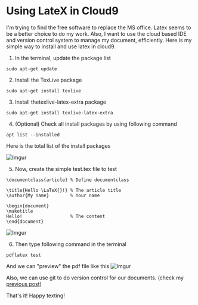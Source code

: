 # Using LateX in Cloud9

I'm trying to find the free software to replace the MS office. Latex seems to be a better choice to do my work. Also, I want to use the cloud based IDE and version control system to manage my document, efficiently. Here is my simple way to install and use latex in cloud9.

1. In the terminal, update the package list

```
sudo apt-get update 
```

2. Install the TexLive package 

```
sudo apt-get install texlive
```

3. Install thetexlive-latex-extra package 

```
sudo apt-get install texlive-latex-extra
```

4. (Optional) Check all install packages by using following command

```
apt list --installed
```

Here is the total list of the install packages

![Imgur](http://i.imgur.com/82wDFGh.png)


5. Now, create the simple test.tex file to test

```
\documentclass{article} % Define documentclass

\title{Hello \LaTeX{}!} % The article title
\author{My name}        % Your name

\begin{document} 
\maketitle
Hello!                  % The content
\end{document}
```

![Imgur](http://i.imgur.com/nkScMg6.png)

6. Then type following command in the terminal
```
pdflatex test
```

And we can "preview" the pdf file like this
![Imgur](http://i.imgur.com/SI1028c.png)

Also, we can use git to do version control for our documents. (check my [previous post](https://nanhung.github.io/Using-GNU-MCSim-in-web-based-IDE-and-combine-with-version-control/))

That's it! 
Happy texting!
